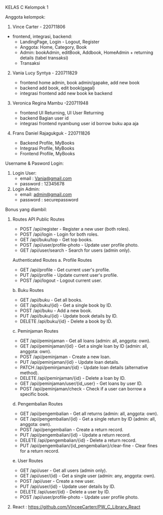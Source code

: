 KELAS C Kelompok 1

Anggota kelompok:
1. Vince Carter - 220711806
-  frontend, integrasi, backend:
    - LandingPage, Login - Logout, Register
    - Anggota: Home, Category, Book
    - Admin: bookAdmin, editBook, Addbook, HomeAdmin + returning details (tabel transaksi)
    - Transaksi

2. Vania Lucy Syntya - 220711829
    - frontend home admin, book admin/gapake, add new book
    - ⁠backend add book, edit book(gagal)
    - integrasi frontend add new book ke backend

3. Veronica Regina Mambu -220711948
    - frontend UI Returning, UI User Returning
    - backend Bagian user id 
    - integrasi frontend nyambung user id borrow buku apa aja

4. Frans Daniel Rajagukguk - 220711826
    - Backend Profile, MyBooks
    - Integrasi Profile, MyBooks
    - Frontend Profile, MyBooks

Username & Pasword Login:
1. Login User:
    - email : Vania@gmail.com
    - password : 12345678
2. Login Admin:
    - email: admin@gmail.com
    - password : securepassword

Bonus yang diambil:
1. Routes API
    Public Routes
    -   POST /api/register - Register a new user (both roles).
    -   POST /api/login - Login for both roles.
    -   GET /api/buku/top - Get top books.
    -   POST /api/user/profile-photo - Update user profile photo.
    -   GET /api/user/search - Search for users (admin only).
    
    Authenticated Routes
    a.  Profile Routes
    -   GET /api/profile - Get current user's profile.
    -   PUT /api/profile - Update current user's profile.
    -   POST /api/logout - Logout current user.

    b.  Buku Routes
    -   GET /api/buku - Get all books.
    -   GET /api/buku/{id} - Get a single book by ID.
    -   POST /api/buku - Add a new book.
    -   PUT /api/buku/{id} - Update book details by ID.
    -   DELETE /api/buku/{id} - Delete a book by ID.

    c.  Peminjaman Routes
    -   GET /api/peminjaman - Get all loans (admin: all, anggota: own).
    -   GET /api/peminjaman/{id} - Get a single loan by ID (admin: all, anggota: own).
    -   POST /api/peminjaman - Create a new loan.
    -   PUT /api/peminjaman/{id} - Update loan details.
    -   PATCH /api/peminjaman/{id} - Update loan details (alternative method).
    -   DELETE /api/peminjaman/{id} - Delete a loan by ID.
    -   GET /api/peminjaman/user/{id_user} - Get loans by user ID.
    -   POST /api/peminjaman/check - Check if a user can borrow a specific book.

    d.  Pengembalian Routes
    -   GET /api/pengembalian - Get all returns (admin: all, anggota: own).
    -   GET /api/pengembalian/{id} - Get a single return by ID (admin: all, anggota: own).
    -   POST /api/pengembalian - Create a return record.
    -   PUT /api/pengembalian/{id} - Update a return record.
    -   DELETE /api/pengembalian/{id} - Delete a return record.
    -   PUT /api/pengembalian/{id_pengembalian}/clear-fine - Clear fines for a return record.

    e.  User Routes
    -   GET /api/user - Get all users (admin only).
    -   GET /api/user/{id} - Get a single user (admin: any, anggota: own).
    -   POST /api/user - Create a new user.
    -   PUT /api/user/{id} - Update user details by ID.
    -   DELETE /api/user/{id} - Delete a user by ID.
    -   POST /api/user/profile-photo - Update user profile photo.

2. React : https://github.com/VinceeCarterr/PW_C_Library_React